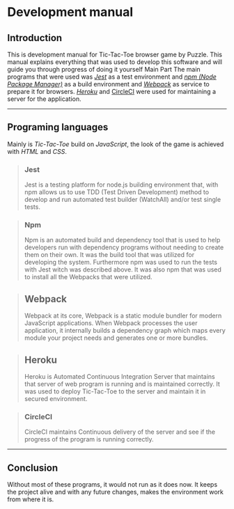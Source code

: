 # Development manual #

## Introduction ##
This is development manual for Tic-Tac-Toe browser game by Puzzle. This manual  explains everything that was used  to develop this software and will guide you through progress of doing it yourself 
Main Part 
The main programs that were used was *[Jest](https://jestjs.io/)* as a test environment and *[npm (Node Package Manager)](https://www.npmjs.com/)* as a build environment and *[Webpack](https://webpack.js.org/)* as service to prepare it for browsers. *[Heroku](https://dashboard.heroku.com/)* and [CircleCI](https://circleci.com) were used for maintaining a server for the application. 

- - -

## Programing languages ##
Mainly is *Tic-Tac-Toe* build on *JavaScript*, the look of the game is achieved with *HTML* and *CSS*. 

> ### Jest ###
> Jest is a testing platform for node.js building environment that, with npm allows us to use TDD (Test Driven Development) method to develop and run automated test builder (WatchAll) and/or test single tests.  

> ### Npm ###
> Npm is an automated build and dependency tool that is used to help developers run with dependency programs without needing to create them on their own. It was the build tool that was utilized for developing the system. Furthermore npm was used to run the tests with Jest witch was described above. It was also npm that was used  to install all the Webpacks that were utilized. 

>## Webpack ##
>Webpack at its core, Webpack is a static module bundler for modern JavaScript applications. When Webpack processes the user application, it internally builds a dependency graph which maps every module your project needs and generates one or more bundles. 

> ## Heroku ##
> Heroku is Automated Continuous Integration Server that maintains that server of web program is running and is maintained correctly. It was used to deploy Tic-Tac-Toe to the server and maintain it in secured environment. 

> ### CircleCI ###
> CircleCI maintains Continuous delivery of the server and see if the progress of the program is running correctly.
- - -
## Conclusion ##
Without most of these programs, it would not run as it does now. It keeps the project alive and with any future changes, makes the environment work from where it is.
